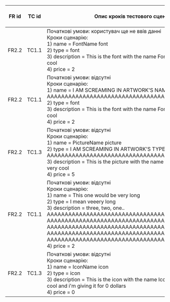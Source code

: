 |FR id|TC id|Опис кроків тестового сценарію|Опис очікуваних результатів|
|:-:|:-:|-|:-:|
|FR2.2|TC1.1|Початкові умови: користувач ще не ввів данні<br>Кроки сценарію:<br>1) name = FontName font<br>2) type = font<br>3) description = This is the font with the name FontName and it is very cool<br>4) price = 2|Результат = 1|
|FR2.2|TC1.1|Початкові умови: відсутні<br>Кроки сценарію:<br>1) name =  I AM SCREAMING IN ARTWORK'S NAME AAAAAAAAAAAAAAA<br>AAAAAAAAAAAAAAAAAAAAAAAAAAAAAAAAAAAAAAAAAA<br>2) type = font<br>3) description = This is the font with the name FontName and it is very cool<br>4) price = 2|Результат = -1|
|FR2.2|TC1.3|Початкові умови: відсутні<br>Кроки сценарію:<br>1) name = PictureName picture<br>2) type = I AM SCREAMING IN ARTWORK'S TYPE AAAAAAAAAAAAAAA<br>AAAAAAAAAAAAAAAAAAAAAAAAAAAAAAAAAAAAAAAAAA<br>3) description = This is the picture with the name PictureName and it is very cool<br>4) price = 5|Результат = -2|
|FR2.2|TC1.1|Початкові умови: відсутні<br>Кроки сценарію:<br>1) name = This one would be very long <br>2) type = I mean veeery long<br>3) description = three, two, one.. AAAAAAAAAAAAAAAAAAAAAAAAAAAAAAAAAAAA<br>AAAAAAAAAAAAAAAAAAAAAAAAAAAAAAAAAAAAAAAAAAAAAAAAAA<br>AAAAAAAAAAAAAAAAAAAAAAAAAAAAAAAAAAAAA<br>AAAAAAAAAAAAAAAAAAAAAAAAAAAAAAAAAAAAA<br>AAAAAAAAAAAAAAAAAAAAAAAAAAAAAAAAAAAAAAAAAA<br>4) price = 2|Результат = -3|
|FR2.2|TC1.3|Початкові умови: відсутні<br>Кроки сценарію:<br>1) name = IconName icon<br>2) type = icon<br>3) description = This is the icon with the name IconName and it is very cool and i'm giving it for 0 dollars<br>4) price = 0|Результат = -4|
